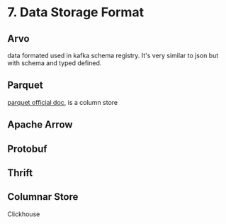 # 7. Data Storage Format

## Arvo

data formated used in kafka schema registry. It's very similar to json but with schema and typed defined.

## Parquet

[parquet official doc](https://parquet.apache.org/documentation/latest/), is a column store

## Apache Arrow

## Protobuf

## Thrift

## Columnar Store

Clickhouse


